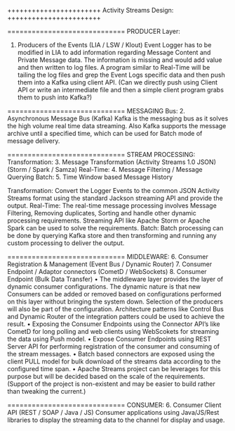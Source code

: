 +++++++++++++++++++++++
Activity Streams Design:
+++++++++++++++++++++++

=============================
PRODUCER Layer:
1. Producers of the Events (LIA / LSW / Klout)
Event Logger has to be modified in LIA to add information regarding Message Content and Private Message data. The information is missing and would add value and then written to log files.
A program similar to Real-Time will be tailing the log files and grep the Event Logs specific data and then push them into a Kafka using client API. (Can we directly push using Client API or write an intermediate file and then a simple client program grabs them to push into Kafka?)

=============================
MESSAGING Bus:
2. Asynchronous Message Bus (Kafka)
Kafka is the messaging bus as it solves the high volume real time data streaming. Also Kafka supports the message archive until a specified time, which can be used for Batch mode of message delivery.

=============================
STREAM PROCESSING:
Transformation:
3. Message Transformation (Activity Streams 1.0 JSON) (Storm / Spark / Samza)
Real-Time:
4. Message Filtering / Message Querying
Batch:
5. Time Window based Message History

Transformation:
Convert the Logger Events to the common JSON Activity Streams format using the standard Jackson streaming API and provide the output.
Real-Time:
The real-time message processing involves Message Filtering, Removing duplicates, Sorting and handle other dynamic processing requirements. Streaming API like Apache Storm or Apache Spark can be used to solve the requirements.
Batch:
Batch processing can be done by querying Kafka store and then transforming and running any custom processing to deliver the output.

=============================
MIDDLEWARE:
6. Consumer Registration & Management (Event Bus / Dynamic Router)
7. Consumer Endpoint / Adaptor connectors (CometD / WebSockets)
8. Consumer Endpoint (Bulk Data Transfer)
•	The middleware layer provides the layer of dynamic consumer configurations. The dynamic nature is that new Consumers can be added or removed based on configurations performed on this layer without bringing the system down. Selection of the producers will also be part of the configuration. Architecture patterns like Control Bus and Dynamic Router of the integration patters could be used to achieve the result.
•	Exposing the Consumer Endpoints using the Connector API’s like CometD for long polling and web clients using WebScokets for streaming the data using Push model.
•	Expose Consumer Endpoints using REST Server API for performing registration of the consumer and consuming of the stream messages.
•	Batch based connectors are exposed using the client PULL model for bulk download of the streams data according to the configured time span.
•	Apache Streams project can be leverages for this purpose but will be decided based on the scale of the requirements. (Support of the project is non-existent and may be easier to build rather than tweaking the current.)

=============================
CONSUMER:
6. Consumer Client API (REST / SOAP / Java / JS)
Consumer applications using Java/JS/Rest libraries to display the streaming data to the channel for display and usage.


